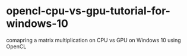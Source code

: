 # opencl-cpu-vs-gpu-tutorial-for-windows-10
comapring a matrix multiplication on CPU vs GPU on Windows 10 using OpenCL
